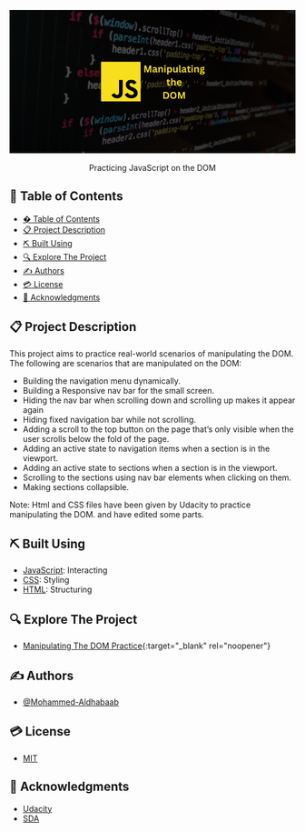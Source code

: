<p align="center">
  <img src="assets/banner/banner.png" alt="project logo" />
</p>


<p align="center">
   Practicing JavaScript on the DOM
</p>


## 📂 Table of Contents
- [� Table of Contents](#-table-of-contents)
- [📋 Project Description](#-project-description)
- [⛏️ Built Using](#️-built-using)
- [🔍 Explore The Project](#-explore-the-project)
- [✍ Authors](#-authors)
- [💳 License](#-license)
- [🏅 Acknowledgments](#-acknowledgments)

## 📋 Project Description
This project aims to practice real-world scenarios of manipulating the DOM. The following are scenarios that are manipulated on the DOM:
- Building the navigation menu dynamically.
- Building a Responsive nav bar for the small screen.
- Hiding the nav bar when scrolling down and scrolling up makes it appear again
- Hiding fixed navigation bar while not scrolling.
- Adding a scroll to the top button on the page that’s only visible when the user scrolls below the fold of the page.
- Adding an active state to navigation items when a section is in the viewport.
- Adding an active state to sections when a section is in the viewport.
- Scrolling to the sections using nav bar elements when clicking on them.
- Making sections collapsible.

Note:
Html and CSS files have been given by Udacity to practice manipulating the DOM. and have edited some parts.

## ⛏️ Built Using
- [JavaScript](https://developer.mozilla.org/en-US/docs/Web/JavaScript): Interacting
- [CSS](https://developer.mozilla.org/en-US/docs/Web/CSS): Styling
- [HTML](https://developer.mozilla.org/en-US/docs/Web/HTML): Structuring


## 🔍 Explore The Project
- [Manipulating The DOM Practice](https://mohammed-aldhabaab.github.io/manipulating-the-dom-practice/){:target="_blank" rel="noopener"}

## ✍ Authors
- [@Mohammed-Aldhabaab](github.com/Mohammed-Aldhabaab)


## 💳 License
- [MIT](https://choosealicense.com/licenses/mit/)


## 🏅 Acknowledgments
- [Udacity](udacity.com)
- [SDA](https://sda.edu.sa/)